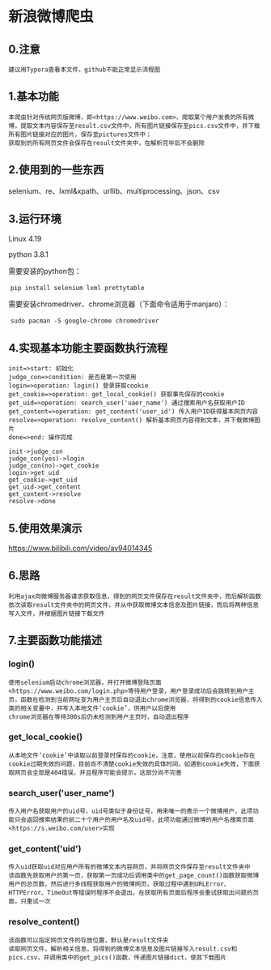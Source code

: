 # 新浪微博爬虫

## 0.注意
    建议用Typora查看本文件，github不能正常显示流程图

## 1.基本功能
    本爬虫针对传统网页版微博，即<https://www.weibo.com>，爬取某个用户发表的所有微博，提取文本内容保存至result.csv文件中，所有图片链接保存至pics.csv文件中，并下载所有图片链接对应的图片，保存至pictures文件中；
    获取到的所有网页文件会保存在result文件夹中，在解析完毕后不会删除

## 2.使用到的一些东西

selenium、re、lxml&xpath、urllib、multiprocessing、json、csv

## 3.运行环境

Linux  4.19

python 3.8.1

需要安装的python包：

​    `pip install selenium lxml prettytable`

需要安装chromedriver、chrome浏览器（下面命令适用于manjaro）：

​    `sudo pacman -S google-chrome chromedriver`

## 4.实现基本功能主要函数执行流程

```flow
init=>start: 初始化
judge_con=>condition: 是否是第一次使用
login=>operation: login() 登录获取cookie
get_cookie=>operation: get_local_cookie() 获取事先保存的cookie
get_uid=>operation: search_user('uaer_name') 通过搜索用户名获取用户ID
get_content=>operation: get_content('user_id') 传入用户ID获得基本网页内容
resolve=>operation: resolve_content() 解析基本网页内容得到文本，并下载微博图片
done=>end: 操作完成

init->judge_con
judge_con(yes)->login
judge_con(no)->get_cookie
login->get_uid
get_cookie->get_uid
get_uid->get_content
get_content->resolve
resolve->done
```

## 5.使用效果演示

<https://www.bilibili.com/video/av94014345>

## 6.思路

    利用ajax向微博服务器请求获取信息，得到的网页文件保存在result文件夹中，而后解析函数依次读取result文件夹中的网页文件，并从中获取微博文本信息及图片链接，而后将两种信息写入文件，并根据图片链接下载文件

## 7.主要函数功能描述

### login()
    使用selenium启动chrome浏览器，并打开微博登陆页面<https://www.weibo.com/login.php>等待用户登录，用户登录成功后会跳转到用户主页，函数在检测到当前网址变为用户主页后自动退出chrome浏览器，将得到的cookie信息传入类的相关变量中，并写入本地文件‘cookie’，供用户以后使用
    chrome浏览器在等待300s后仍未检测到用户主页时，自动退出程序

### get_local_cookie()
    从本地文件‘cookie’中读取以前登录时保存的cookie，注意，使用以前保存的cookie存在cookie过期失效的问题，目前尚不清楚cookie失效的具体时间，如遇到cookie失效，下面获取网页会全部是404错误，并且程序可能会提示，这部分尚不完善

### search_user('user_name')
    传入用户名获取用户的uid号，uid号类似于身份证号，用来唯一的表示一个微博用户，此项功能只会返回搜索结果的前二十个用户的用户名及uid号，此项功能通过微博的用户名搜索页面<https://s.weibo.com/user>实现

### get_content('uid')
    传入uid获取uid对应用户所有的微博文本内容网页，并将网页文件保存至result文件夹中
    该函数先获取用户的第一页，获取第一页成功后调用类中的get_page_count()函数获取微博用户的总页数，然后进行多线程获取用户的微博网页，获取过程中遇到URLError、HTTPError、TimeOut等错误时程序不会退出，在获取所有页面后程序会重试获取出问题的页面，只重试一次

### resolve_content()
    该函数可以指定网页文件的存放位置，默认是result文件夹
    读取网页文件，解析相关信息，将得到的微博文本信息及图片链接写入result.csv和pics.csv，并调用类中的get_pics()函数，传递图片链接dict，使其下载图片    
